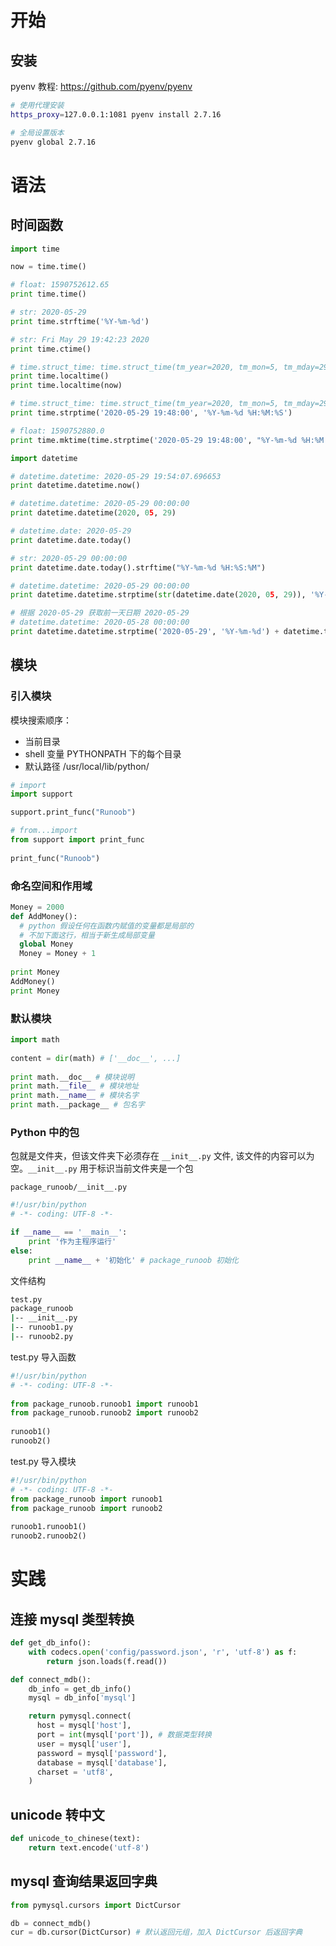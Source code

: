 # 开始

## 安装

pyenv 教程: https://github.com/pyenv/pyenv

```sh
# 使用代理安装
https_proxy=127.0.0.1:1081 pyenv install 2.7.16

# 全局设置版本
pyenv global 2.7.16
```

# 语法

## 时间函数

```py
import time

now = time.time()

# float: 1590752612.65
print time.time()

# str: 2020-05-29
print time.strftime('%Y-%m-%d')

# str: Fri May 29 19:42:23 2020
print time.ctime() 

# time.struct_time: time.struct_time(tm_year=2020, tm_mon=5, tm_mday=29, tm_hour=19, tm_min=45, tm_sec=6, tm_wday=4, tm_yday=150, tm_isdst=0)
print time.localtime()
print time.localtime(now)

# time.struct_time: time.struct_time(tm_year=2020, tm_mon=5, tm_mday=29, tm_hour=19, tm_min=45, tm_sec=6, tm_wday=4, tm_yday=150, tm_isdst=0)
print time.strptime('2020-05-29 19:48:00', '%Y-%m-%d %H:%M:%S')

# float: 1590752880.0
print time.mktime(time.strptime('2020-05-29 19:48:00', "%Y-%m-%d %H:%M:%S"))

import datetime

# datetime.datetime: 2020-05-29 19:54:07.696653
print datetime.datetime.now()

# datetime.datetime: 2020-05-29 00:00:00
print datetime.datetime(2020, 05, 29)

# datetime.date: 2020-05-29
print datetime.date.today()

# str: 2020-05-29 00:00:00
print datetime.date.today().strftime("%Y-%m-%d %H:%S:%M")

# datetime.datetime: 2020-05-29 00:00:00
print datetime.datetime.strptime(str(datetime.date(2020, 05, 29)), '%Y-%m-%d')

# 根据 2020-05-29 获取前一天日期 2020-05-29
# datetime.datetime: 2020-05-28 00:00:00
print datetime.datetime.strptime('2020-05-29', '%Y-%m-%d') + datetime.timedelta(days=-1)
```

## 模块

### 引入模块

模块搜索顺序：

- 当前目录
- shell 变量 PYTHONPATH 下的每个目录
- 默认路径 /usr/local/lib/python/

```py
# import
import support

support.print_func("Runoob")
```

```py
# from...import
from support import print_func
 
print_func("Runoob")
```

### 命名空间和作用域

```py
Money = 2000
def AddMoney():
  # python 假设任何在函数内赋值的变量都是局部的
  # 不加下面这行，相当于新生成局部变量
  global Money
  Money = Money + 1
 
print Money
AddMoney()
print Money
```

### 默认模块

```py
import math
 
content = dir(math) # ['__doc__', ...]
 
print math.__doc__ # 模块说明
print math.__file__ # 模块地址
print math.__name__ # 模块名字
print math.__package__ # 包名字
```

### Python 中的包

包就是文件夹，但该文件夹下必须存在 `__init__.py` 文件, 该文件的内容可以为空。`__init__.py` 用于标识当前文件夹是一个包

`package_runoob/__init__.py`

```py
#!/usr/bin/python
# -*- coding: UTF-8 -*-

if __name__ == '__main__':
    print '作为主程序运行'
else:
    print __name__ + '初始化' # package_runoob 初始化
```

文件结构

```sh
test.py
package_runoob
|-- __init__.py
|-- runoob1.py
|-- runoob2.py
```

test.py 导入函数

```py
#!/usr/bin/python
# -*- coding: UTF-8 -*-
 
from package_runoob.runoob1 import runoob1
from package_runoob.runoob2 import runoob2
 
runoob1()
runoob2()
```

test.py 导入模块

```py
#!/usr/bin/python
# -*- coding: UTF-8 -*-
from package_runoob import runoob1
from package_runoob import runoob2
 
runoob1.runoob1()
runoob2.runoob2()
```

# 实践

## 连接 mysql 类型转换

```py
def get_db_info(): 
    with codecs.open('config/password.json', 'r', 'utf-8') as f:
        return json.loads(f.read())

def connect_mdb():
    db_info = get_db_info()
    mysql = db_info['mysql']

    return pymysql.connect(
      host = mysql['host'],
      port = int(mysql['port']), # 数据类型转换
      user = mysql['user'],
      password = mysql['password'],
      database = mysql['database'],
      charset = 'utf8',
    )
```

## unicode 转中文

```py
def unicode_to_chinese(text):
    return text.encode('utf-8')
```

## mysql 查询结果返回字典

```py
from pymysql.cursors import DictCursor

db = connect_mdb()
cur = db.cursor(DictCursor) # 默认返回元组，加入 DictCursor 后返回字典
```